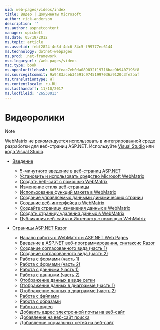 ```yaml
---
uid: web-pages/videos/index
title: Видео | Документы Microsoft
author: rick-anderson
description: ''
ms.author: aspnetcontent
manager: wpickett
ms.date: 05/18/2012
ms.topic: article
ms.assetid: febf2824-4e3d-4dc6-84c5-f99777ec6144
ms.technology: dotnet-webpages
ms.prod: .net-framework
msc.legacyurl: /web-pages/videos
msc.type: book
ms.openlocfilehash: 6d55feac7eb0da089832f19716bae9b9407196f8
ms.sourcegitcommit: 9a9483aceb34591c97451997036a9120c3fe2baf
ms.translationtype: HT
ms.contentlocale: ru-RU
ms.lasthandoff: 11/10/2017
ms.locfileid: "26530013"
---
```

<a name="videos"></a>Видеоролики
====================

> [!NOTE] 
> WebMatrix не рекомендуется использовать в интегрированной среде разработки для веб-страниц ASP.NET. Используйте [Visual Studio](xref:aspnet/web-pages/overview/getting-started/program-asp-net-web-pages-in-visual-studio) или [кода Visual Studio](https://code.visualstudio.com/).

- [Введение](introduction/index.md)

    - [5-минутного введение в веб-страниц ASP.NET](introduction/5-minute-introduction-to-aspnet-web-pages.md)
    - [Установить и использовать средство Microsoft WebMatrix](introduction/install-and-use-the-microsoft-webmatrix-tool.md)
    - [Создать веб-сайт с помощью WebMatrix](introduction/create-a-website-using-webmatrix.md)
    - [Изменение стиля веб-страницы](introduction/change-the-visual-style-of-a-web-page.md)
    - [Использование функций макета в WebMatrix](introduction/use-the-layout-features-in-webmatrix.md)
    - [Создание управляемых данными динамических страниц](introduction/create-a-data-driven-dynamic-web-page.md)
    - [Создание веб-интерфейса в WebMatrix](introduction/create-a-web-interface-in-webmatrix.md)
    - [Создайте страницу изменения данных в WebMatrix](introduction/create-an-edit-data-page-in-webmatrix.md)
    - [Создать страницу удаления данных в WebMatrix](introduction/create-a-delete-data-page-in-webmatrix.md)
    - [Публикация веб-сайта к Интернету с помощью WebMatrix](introduction/publish-a-website-to-the-internet-using-webmatrix.md)
- [Страницы ASP.NET Razor](aspnet-razor-pages/index.md)

    - [Начало работы с WebMatrix и ASP.NET Web Pages](aspnet-razor-pages/getting-started-with-webmatrix-and-aspnet-web-pages.md)
    - [Введение в ASP.NET веб-программирования, синтаксис Razor](aspnet-razor-pages/introduction-to-aspnet-web-programming-using-the-razor-syntax.md)
    - [Создание согласованного вида (часть 1)](aspnet-razor-pages/creating-a-consistent-look-part-1.md)
    - [Создание согласованного вида (часть 2)](aspnet-razor-pages/creating-a-consistent-look-part-2.md)
    - [Работа с формами (часть 1)](aspnet-razor-pages/working-with-forms-part-1.md)
    - [Работа с формами (часть 2)](aspnet-razor-pages/working-with-forms-part-2.md)
    - [Работа с данными (часть 1)](aspnet-razor-pages/working-with-data-part-1.md)
    - [Работа с данными (часть 2)](aspnet-razor-pages/working-with-data-part-2.md)
    - [Отображение данных в виде сетки](aspnet-razor-pages/displaying-data-in-a-grid.md)
    - [Отображение данных в диаграмме (часть 1)](aspnet-razor-pages/displaying-data-in-a-chart-part-1.md)
    - [Отображение данных в диаграмме (часть 2)](aspnet-razor-pages/displaying-data-in-a-chart-part-2.md)
    - [Работа с файлами](aspnet-razor-pages/working-with-files.md)
    - [Работа с образами](aspnet-razor-pages/working-with-images.md)
    - [Работа с видео](aspnet-razor-pages/working-with-video.md)
    - [Добавить адрес электронной почты на веб-сайт](aspnet-razor-pages/adding-email-to-your-web-site.md)
    - [Добавление на веб-сайт поиска](aspnet-razor-pages/adding-search-to-your-web-site.md)
    - [Добавление социальных сетей на веб-сайт](aspnet-razor-pages/adding-social-networking-to-your-website.md)
